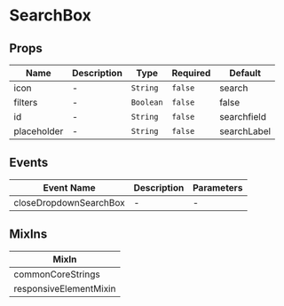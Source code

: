 # SearchBox

## Props

<!-- @vuese:SearchBox:props:start -->
|Name|Description|Type|Required|Default|
|---|---|---|---|---|
|icon|-|`String`|`false`|search|
|filters|-|`Boolean`|`false`|false|
|id|-|`String`|`false`|searchfield|
|placeholder|-|`String`|`false`|searchLabel|

<!-- @vuese:SearchBox:props:end -->


## Events

<!-- @vuese:SearchBox:events:start -->
|Event Name|Description|Parameters|
|---|---|---|
|closeDropdownSearchBox|-|-|

<!-- @vuese:SearchBox:events:end -->


## MixIns

<!-- @vuese:SearchBox:mixIns:start -->
|MixIn|
|---|
|commonCoreStrings|
|responsiveElementMixin|

<!-- @vuese:SearchBox:mixIns:end -->
